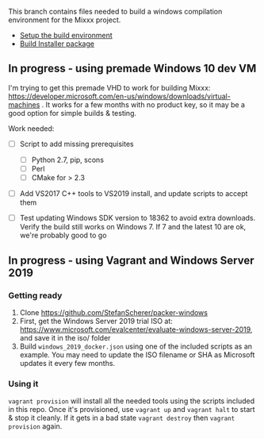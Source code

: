 
This branch contains files needed to build a windows compilation environment for the Mixxx project.

* [Setup the build environment](http://www.mixxx.org/wiki/doku.php/compiling_on_windows)
* [Build Installer package](http://www.mixxx.org/wiki/doku.php/build_windows_installer)



## In progress - using premade Windows 10 dev VM

I'm trying to get this premade VHD to work for building Mixxx: https://developer.microsoft.com/en-us/windows/downloads/virtual-machines . It works for a few months with no product key, so it may be a good option for simple builds & testing.

Work needed:

- [ ] Script to add missing prerequisites
  - [ ] Python 2.7, pip, scons
  - [ ] Perl
  - [ ] CMake for > 2.3
- [ ] Add VS2017 C++ tools to VS2019 install, and update scripts to accept them
- [ ] Test updating Windows SDK version to 18362 to avoid extra downloads. Verify the build still works on Windows 7. If 7 and the latest 10 are ok, we're probably good to go


## In progress - using Vagrant and Windows Server 2019

### Getting ready

1. Clone https://github.com/StefanScherer/packer-windows
1. First, get the Windows Server 2019 trial ISO at: https://www.microsoft.com/evalcenter/evaluate-windows-server-2019, and save it in the iso/ folder
1. Build `windows_2019_docker.json` using one of the included scripts as an example. You may need to update the ISO filename or SHA as Microsoft updates it every few months.

### Using it

`vagrant provision` will install all the needed tools using the scripts included in this repo. Once it's provisioned, use `vagrant up` and `vagrant halt` to start & stop it cleanly. If it gets in a bad state `vagrant destroy` then `vagrant provision` again.